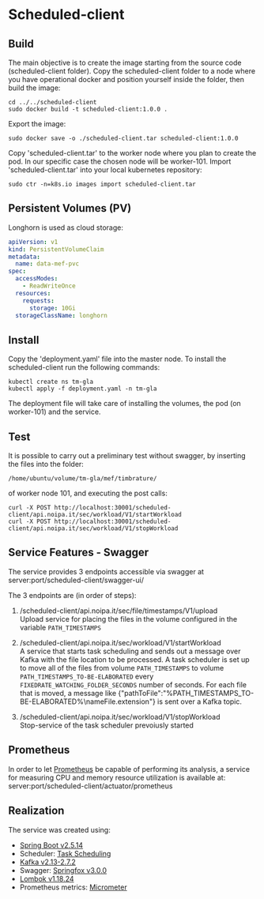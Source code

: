 # Scheduled-client

## Build

The main objective is to create the image starting from the source code (scheduled-client folder). Copy the scheduled-client folder to a node where you have operational docker and position yourself inside the folder, then build the image:

    cd ../../scheduled-client
    sudo docker build -t scheduled-client:1.0.0 .

Export the image:

    sudo docker save -o ./scheduled-client.tar scheduled-client:1.0.0

Copy 'scheduled-client.tar' to the worker node where you plan to create the pod. In our specific case the chosen node will be worker-101.
Import 'scheduled-client.tar' into your local kubernetes repository:

    sudo ctr -n=k8s.io images import scheduled-client.tar

## Persistent Volumes (PV)

Longhorn is used as cloud storage:

```yaml
apiVersion: v1
kind: PersistentVolumeClaim
metadata:
  name: data-mef-pvc
spec:
  accessModes:
    - ReadWriteOnce
  resources:
    requests:
      storage: 10Gi
  storageClassName: longhorn
```

## Install

Copy the 'deployment.yaml' file into the master node. 
To install the scheduled-client run the following commands:

    kubectl create ns tm-gla
    kubectl apply -f deployment.yaml -n tm-gla

The deployment file will take care of installing the volumes, the pod (on worker-101) and the service.

## Test

It is possible to carry out a preliminary test without swagger, by inserting the files into the folder:

    /home/ubuntu/volume/tm-gla/mef/timbrature/

of worker node 101, and executing the post calls:

    curl -X POST http://localhost:30001/scheduled-client/api.noipa.it/sec/workload/V1/startWorkload
    curl -X POST http://localhost:30001/scheduled-client/api.noipa.it/sec/workload/V1/stopWorkload

## Service Features - Swagger
The service provides 3 endpoints accessible via swagger at server:port/scheduled-client/swagger-ui/

The 3 endpoints are (in order of steps):
1.  /scheduled-client/api.noipa.it/sec/file/timestamps/V1/upload   
    Upload service for placing the files in the volume configured in the variable `PATH_TIMESTAMPS`

2.  /scheduled-client/api.noipa.it/sec/workload/V1/startWorkload   
    A service that starts task scheduling and sends out a message over Kafka with the file location to be processed.
    A task scheduler is set up to move all of the files from volume `PATH_TIMESTAMPS` to volume `PATH_TIMESTAMPS_TO-BE-ELABORATED` every `FIXEDRATE_WATCHING_FOLDER_SECONDS` number of seconds. For each file that is moved, a message like {"pathToFile":"%PATH_TIMESTAMPS_TO-BE-ELABORATED%\\nameFile.extension"} is sent over a Kafka topic.

3.  /scheduled-client/api.noipa.it/sec/workload/V1/stopWorkload   
    Stop-service of the task scheduler prevoiusly started

## Prometheus
In order to let [Prometheus](https://prometheus.io/) be capable of performing its analysis, a service for measuring CPU and memory resource utilization is available at: server:port/scheduled-client/actuator/prometheus

## Realization
The service was created using:

*   [Spring Boot v2.5.14](https://docs.spring.io/spring-boot/docs/2.5.14/reference/html/)
*   Scheduler: [Task Scheduling](https://docs.spring.io/spring-boot/docs/2.5.14/reference/html/features.html#features.task-execution-and-scheduling)
*   [Kafka v2.13-2.7.2](https://kafka.apache.org/27/documentation.html)
*   Swagger: [Springfox v3.0.0](http://springfox.io/)
*   [Lombok v1.18.24](https://projectlombok.org/)
*   Prometheus metrics: [Micrometer](https://docs.micrometer.io/micrometer/reference/implementations/prometheus.html)


